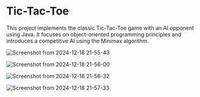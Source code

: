 <h1>Tic-Tac-Toe</h1>

This project implements the classic Tic-Tac-Toe game with an AI opponent using Java. It focuses on object-oriented programming principles and introduces a competitive AI using the Minimax algorithm.

![Screenshot from 2024-12-18 21-55-43](https://github.com/user-attachments/assets/b3d3b707-2e1f-453d-858b-7371054f9a19)

![Screenshot from 2024-12-18 21-56-00](https://github.com/user-attachments/assets/873983fa-686b-436d-ae30-84409c0ad100)

![Screenshot from 2024-12-18 21-56-32](https://github.com/user-attachments/assets/b90d0a15-13e2-4d3d-b44d-4ac5b262a99a)

![Screenshot from 2024-12-18 21-57-33](https://github.com/user-attachments/assets/09f2746b-69ff-44f7-8af6-75318afda658)
